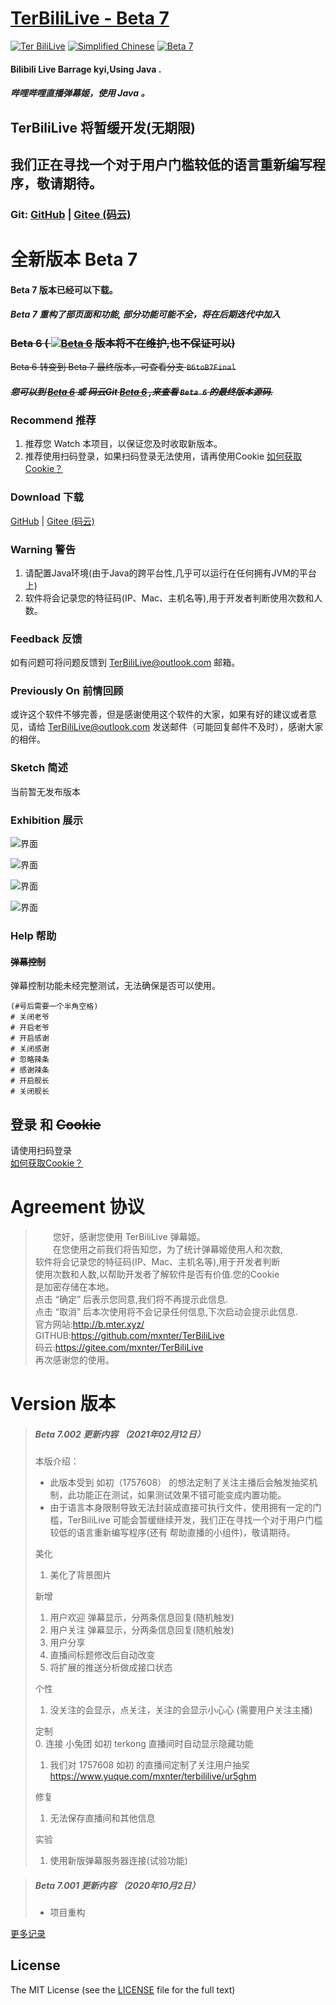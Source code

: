 # [TerBiliLive - Beta 7](http://terbililive.mter.xyz/) 
 [![Ter BiliLive](https://img.shields.io/badge/Ter-BiliLive-orange.svg)]() [![Simplified Chinese](https://img.shields.io/badge/Simplified-Chinese-ff4569.svg)]() [![Beta 7](https://img.shields.io/badge/Beta-7-ff35b8.svg)]()

#### Bilibili Live Barrage kyi,Using Java .
##### 哔哩哔哩直播弹幕姬，使用 Java 。  

## TerBiliLive 将暂缓开发(无期限)
## 我们正在寻找一个对于用户门槛较低的语言重新编写程序，敬请期待。


### Git: [GitHub](https://gitee.com/mxnter/TerBiliLive/tree/master/) |  [Gitee (码云)](https://gitee.com/mxnter/TerBiliLive/tree/master/)


# 全新版本 Beta 7
####  Beta 7 版本已经可以下载。
##### Beta 7 重构了部页面和功能, 部分功能可能不全，将在后期迭代中加入

### ~~Beta 6  ( [![Beta 6](https://img.shields.io/badge/Beta-6-ff69b4.svg)]()  版本将不在维护,也不保证可以)~~
~~Beta 6 转变到 Beta 7 最终版本，可查看分支 `B6toB7Final`~~
##### ~~您可以到 [Beta 6](https://github.com/mxnter/TerBiliLive/tree/Beta6) 或 码云Git [Beta 6](https://gitee.com/mxnter/TerBiliLive/tree/Beta6/) ,来查看 `Beta 6` 的最终版本源码.~~


### Recommend 推荐
1. 推荐您 Watch 本项目，以保证您及时收取新版本。  
2. 推荐使用扫码登录，如果扫码登录无法使用，请再使用Cookie [如何获取Cookie？](https://github.com/mxnter/TerBiliLive/wiki/%E6%80%8E%E4%B9%88%E8%8E%B7%E5%8F%96Cookie) 

### Download 下载
 [GitHub](https://raw.githubusercontent.com/mxnter/TerBiliLive/master/app/TerBiliLive.jar) |  [Gitee (码云)](https://gitee.com/mxnter/TerBiliLive/raw/master/app/TerBiliLive.jar)


### Warning 警告
1. 请配置Java环境(由于Java的跨平台性,几乎可以运行在任何拥有JVM的平台上)
2. 软件将会记录您的特征码(IP、Mac、主机名等),用于开发者判断使用次数和人数。 

### Feedback 反馈
如有问题可将问题反馈到 TerBiliLive@outlook.com 邮箱。

 
### Previously On 前情回顾
或许这个软件不够完善，但是感谢使用这个软件的大家，如果有好的建议或者意见，请给 TerBiliLive@outlook.com 发送邮件（可能回复邮件不及时），感谢大家的相伴。
 
### Sketch 简述
当前暂无发布版本

### Exhibition 展示

![界面](http://s5caqz.coding-pages.com/TerBiliLive/img/zs1.png) 

![界面](http://s5caqz.coding-pages.com/TerBiliLive/img/zs2.png)  

![界面](http://s5caqz.coding-pages.com/TerBiliLive/img/zs3.png)  


![界面](http://b.mter.xyz/img/AppImg/Beta7/b7.png)  
 


### Help 帮助

#### ~~弹幕控制~~
弹幕控制功能未经完整测试，无法确保是否可以使用。
```
(#号后需要一个半角空格)
# 关闭老爷
# 开启老爷
# 开启感谢
# 关闭感谢
# 忽略辣条
# 感谢辣条
# 开启舰长
# 关闭舰长
```

## 登录 和 ~~Cookie~~
请使用扫码登录  
[如何获取Cookie？](https://github.com/mxnter/TerBiliLive/wiki/%E6%80%8E%E4%B9%88%E8%8E%B7%E5%8F%96Cookie)


# Agreement 协议

>　　您好，感谢您使用 TerBiliLive 弹幕姬。  
>　　在您使用之前我们将告知您，为了统计弹幕姬使用人和次数,  
>软件将会记录您的特征码(IP、Mac、主机名等),用于开发者判断  
>使用次数和人数,以帮助开发者了解软件是否有价值.您的Cookie  
>是加密存储在本地。  
>点击 “确定” 后表示您同意,我们将不再提示此信息.  
>点击 “取消” 后本次使用将不会记录任何信息,下次启动会提示此信息.  
>官方网站:http://b.mter.xyz/  
>GITHUB:https://github.com/mxnter/TerBiliLive  
>码云:https://gitee.com/mxnter/TerBiliLive  
>再次感谢您的使用。 




# Version 版本

>##### Beta 7.002 更新内容 （2021年02月12日）
> 本版介绍：  
>   * 此版本受到 如初（1757608） 的想法定制了关注主播后会触发抽奖机制，此功能正在测试，如果测试效果不错可能变成内置功能。  
>   * 由于语言本身限制导致无法封装成直接可执行文件，使用拥有一定的门槛，TerBiliLive 可能会暂缓继续开发，我们正在寻找一个对于用户门槛较低的语言重新编写程序(还有 帮助直播的小组件)，敬请期待。
> 
> 
>美化  
>1. 美化了背景图片
>
>新增  
>1. 用户欢迎 弹幕显示，分两条信息回复(随机触发)  
>2. 用户关注 弹幕显示，分两条信息回复(随机触发)  
>3. 用户分享  
>4. 直播间标题修改后自动改变  
>5. 将扩展的推送分析做成接口状态  
>
>个性  
>1. 没关注的会显示，点关注，关注的会显示小心心 (需要用户关注主播)  
>
>定制  
>0. 连接 小兔团 如初 terkong 直播间时自动显示隐藏功能  
>1. 我们对 1757608 如初 的直播间定制了关注用户抽奖 https://www.yuque.com/mxnter/terbililive/ur5ghm  
>
>修复  
>1. 无法保存直播间和其他信息  
>
>实验  
>1. 使用新版弹幕服务器连接(试验功能)  

>##### Beta 7.001 更新内容 （2020年10月2日）
> * 项目重构  


[更多记录](VERSION.md)


## License
The MIT License (see the [LICENSE](https://github.com/mxnter/TerBiliLive/blob/master/LICENSE) file for the full text)
